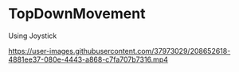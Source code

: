 # TopDownMovement

Using Joystick


https://user-images.githubusercontent.com/37973029/208652618-4881ee37-080e-4443-a868-c7fa707b7316.mp4

